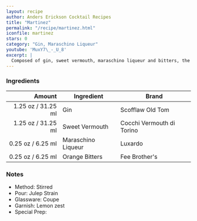 ```yaml
---
layout: recipe
author: Anders Erickson Cocktail Recipes
title: "Martinez"
permalink: "/recipe/martinez.html"
iconfile: martinez
stars: 0
category: "Gin, Maraschino Liqueur"
youtube: 'MuxY7\_-_U_8'
excerpt: |
  Composed of gin, sweet vermouth, maraschino liqueur and bitters, the classic Martinez cocktail dates back to the late 1800s.
---
```


### Ingredients

|  Amount | Ingredient         | Brand                     |
| ------: | ------------------ | ------------------------- |
| 1.25 oz / 31.25 ml | Gin                | Scofflaw Old Tom          |
| 1.25 oz / 31.25 ml | Sweet Vermouth     | Cocchi Vermouth di Torino |
| 0.25 oz / 6.25 ml | Maraschino Liqueur | Luxardo                   |
| 0.25 oz / 6.25 ml | Orange Bitters     | Fee Brother's             |

### Notes

- Method: Stirred
- Pour: Julep Strain
- Glassware: Coupe
- Garnish: Lemon zest
- Special Prep:
